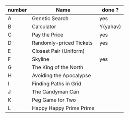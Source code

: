 |number|Name| done ?|
|------|----------------|-------------|
|A|Genetic Search|yes|
|B|Calculator |Y(yahav)|
|C|Pay the Price|yes|
|D|Randomly-priced Tickets |yes|
|E|Closest Pair (Uniform)||
|F|Skyline|yes|
|G|The King of the North||
|H|Avoiding the Apocalypse ||
|I|Finding Paths in Grid||
|J|The Candyman Can||
|K|Peg Game for Two||
|L|Happy Happy Prime Prime||
